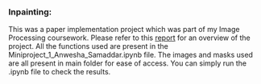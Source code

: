 ### Inpainting: 
This was a paper implementation project which was part of my Image Processing coursework. Please refer to this [report](https://github.com/1998anwesha/Inpainting_large_object_removal/blob/main/Object_removal_by_inpainting_Anwesha_Samaddar.pdf) for an overview of the project.
All the functions used are present in the Miniproject_1_Anwesha_Samaddar.ipynb file. The images and masks used are all present in main folder for ease of access. You can simply run the .ipynb file to check the results.
